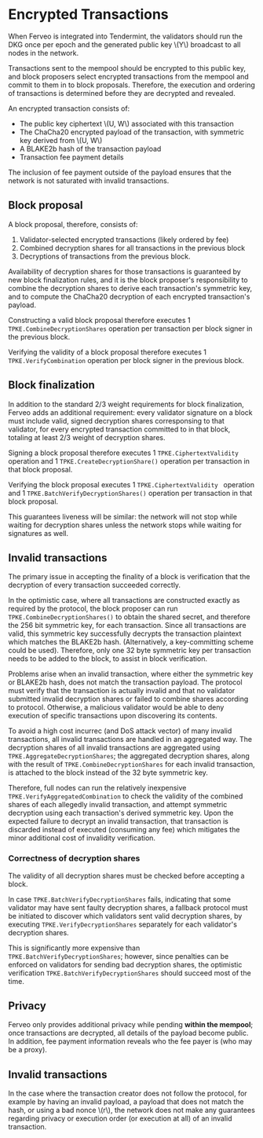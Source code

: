 # Encrypted Transactions

When Ferveo is integrated into Tendermint, the validators should run the DKG once per epoch and the generated public key \\(Y\\) broadcast to all nodes in the network.

Transactions sent to the mempool should be encrypted to this public key, and block proposers select encrypted transactions from the mempool and commit to them in to block proposals. Therefore, the execution and ordering of transactions is determined before they are decrypted and revealed.

An encrypted transaction consists of:

- The public key ciphertext \\(U, W\\) associated with this transaction
- The ChaCha20 encrypted payload of the transaction, with symmetric key derived from \\(U, W\\)
- A BLAKE2b hash of the transaction payload
- Transaction fee payment details

The inclusion of fee payment outside of the payload ensures that the network is not saturated with invalid transactions.

## Block proposal

A block proposal, therefore, consists of:

1.  Validator-selected encrypted transactions (likely ordered by fee)
2.  Combined decryption shares for all transactions in the previous block
3.  Decryptions of transactions from the previous block.   
 
Availability of decryption shares for those transactions is guaranteed by new block finalization rules, and it is the block proposer's responsibility to combine the decryption shares to derive each transaction's symmetric key, and to compute the ChaCha20 decryption of each encrypted transaction's payload.

Constructing a valid block proposal therefore executes 1 `TPKE.CombineDecryptionShares` operation per transaction per block signer in the previous block.

Verifying the validity of a block proposal therefore executes 1 `TPKE.VerifyCombination` operation per block signer in the previous block. 

## Block finalization

In addition to the standard 2/3 weight requirements for block finalization, Ferveo adds an additional requirement: every validator signature on a block must include valid, signed decryption shares corresponsing to that validator, for every encrypted transaction committed to in that block, totaling at least 2/3 weight of decryption shares. 

Signing a block proposal therefore executes 1 `TPKE.CiphertextValidity ` operation and 1 `TPKE.CreateDecryptionShare()` operation per transaction in that block proposal.

Verifying the block proposal executes 1 `TPKE.CiphertextValidity ` operation and 1 `TPKE.BatchVerifyDecryptionShares()` operation per transaction in that block proposal.

This guarantees liveness will be similar: the network will not stop while waiting for decryption shares unless the network stops while waiting for signatures as well.

## Invalid transactions

The primary issue in accepting the finality of a block is verification that the decryption of every transaction succeeded correctly. 

In the optimistic case, where all transactions are constructed exactly as required by the protocol, the block proposer can run `TPKE.CombineDecryptionShares()` to obtain the shared secret, and therefore the 256 bit symmetric key, for each transaction. Since all transactions are valid, this symmetric key successfully decrypts the transaction plaintext which matches the BLAKE2b hash. (Alternatively, a key-committing scheme could be used). Therefore, only one 32 byte symmetric key per transaction needs to be added to the block, to assist in block verification.

Problems arise when an invalid transaction, where either the symmetric key or BLAKE2b hash, does not match the transaction payload. The protocol must verify that the transaction is actually invalid and that no validator submitted invalid decryption shares or failed to combine shares according to protocol. Otherwise, a malicious validator would be able to deny execution of specific transactions upon discovering its contents. 

To avoid a high cost incurrec (and DoS attack vector) of many invalid transactions, all invalid transactions are handled in an aggregated way. The decryption shares of all invalid transactions are aggregated using `TPKE.AggregateDecryptionShares`; the aggregated decryption shares, along with the result of `TPKE.CombineDecryptionShares`
for each invalid transaction, is attached to the block instead of the 32 byte symmetric key. 

Therefore, full nodes can run the relatively inexpensive `TPKE.VerifyAggregatedCombination` to check the validity of the combined shares of each allegedly invalid transaction, and attempt symmetric decryption using each transaction's derived symmetric key. Upon the expected failure to decrypt an invalid transaction, that transaction is discarded instead of executed (consuming any fee) which mitigates the minor additional cost of invalidity verification. 


### Correctness of decryption shares

The validity of all decryption shares must be checked before accepting a block. 

In case `TPKE.BatchVerifyDecryptionShares` fails, indicating that some validator may have sent faulty decryption shares, a fallback protocol must be initiated to discover which validators sent valid decryption shares, by executing `TPKE.VerifyDecryptionShares` separately for each validator's decryption shares. 

This is significantly more expensive than `TPKE.BatchVerifyDecryptionShares`; however, since penalties can be enforced on validators for sending bad decryption shares, the optimistic verification `TPKE.BatchVerifyDecryptionShares` should succeed most of the time.

## Privacy

Ferveo only provides additional privacy while pending **within the mempool**; once transactions are decrypted, all details of the payload become public. In addition, fee payment information reveals who the fee payer is (who may be a proxy).

## Invalid transactions

In the case where the transaction creator does not follow the protocol, for example by having an invalid payload, a payload that does not match the hash, or using a bad nonce \\(r\\), the network does not make any guarantees regarding privacy or execution order (or execution at all) of an invalid transaction.